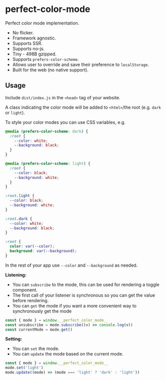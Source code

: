 # perfect-color-mode

Perfect color mode implementation.

- No flicker.
- Framework agnostic.
- Supports SSR.
- Supports no-js.
- Tiny - 498B gzipped.
- Supports `prefers-color-scheme`.
- Allows user to override and save their preference to `localStorage`.
- Built for the web (no native support).

## Usage

Include `dist/index.js` in the `<head>` tag of your website.

A class indicating the color mode will be added to `<html>`/the root (e.g. `dark` or `light`).

To style your color modes you can use CSS variables, e.g.

```css
@media (prefers-color-scheme: dark) {
  :root {
    --color: white;
    --background: black;
  }
}

@media (prefers-color-scheme: light) {
  :root {
    --color: black;
    --background: white;
  }
}

:root.light {
  --color: black;
  --background: white;
}

:root.dark {
  --color: white;
  --background: black;
}

:root {
  color: var(--color);
  background: var(--background);
}
```

In the rest of your app use `--color` and `--background` as needed.

**Listening:**

- You can `subscribe` to the mode, this can be used for rendering a toggle component.
- The first call of your listener is synchronous so you can get the value before rendering.
- You can `get` the mode if you want a more convenient way to synchronously get the mode

```js
const { mode } = window.__perfect_color_mode__
const unsubscribe = mode.subscribe((v) => console.log(v))
const currentMode = mode.get()
```

**Setting:**

- You can `set` the mode.
- You can `update` the mode based on the current mode.

```js
const { mode } = window.__perfect_color_mode__
mode.set('light')
mode.update((mode) => (mode === 'light' ? 'dark' : 'light'))
```
